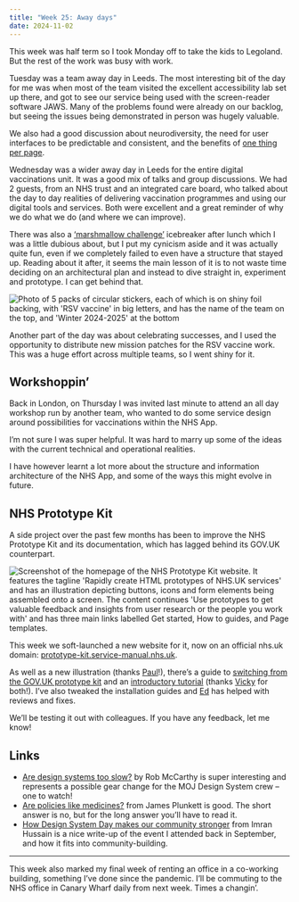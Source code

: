 ```yaml
---
title: "Week 25: Away days"
date: 2024-11-02
---
```


This week was half term so I took Monday off to take the kids to Legoland. But the rest of the work was busy with work.

Tuesday was a team away day in Leeds. The most interesting bit of the day for me was when most of the team visited the excellent accessibility lab set up there, and got to see our service being used with the screen-reader software JAWS. Many of the problems found were already on our backlog, but seeing the issues being demonstrated in person was hugely valuable.

We also had a good discussion about neurodiversity, the need for user interfaces to be predictable and consistent, and the benefits of [one thing per page](https://www.gov.uk/service-manual/design/form-structure).

Wednesday was a wider away day in Leeds for the entire digital vaccinations unit. It was a good mix of talks and group discussions. We had 2 guests, from an NHS trust and an integrated care board, who talked about the day to day realities of delivering vaccination programmes and using our digital tools and services. Both were excellent and a great reminder of why we do what we do (and where we can improve).

There was also a [‘marshmallow challenge’](https://www.marshmallowchallenge.com/#google_vignette) icebreaker after lunch which I was a little dubious about, but I put my cynicism aside and it was actually quite fun, even if we completely failed to even have a structure that stayed up. Reading about it after, it seems the main lesson of it is to not waste time deciding on an architectural plan and instead to dive straight in, experiment and prototype. I can get behind that.

![Photo of 5 packs of circular stickers, each of which is on shiny foil backing, with 'RSV vaccine' in big letters, and has the name of the team on the top, and 'Winter 2024-2025' at the bottom](/images/rsv-vaccine-mission-patches.jpeg)

Another part of the day was about celebrating successes, and I used the opportunity to distribute new mission patches for the RSV vaccine work. This was a huge effort across multiple teams, so I went shiny for it.

## Workshoppin’

Back in London, on Thursday I was invited last minute to attend an all day workshop run by another team, who wanted to do some service design around possibilities for vaccinations within the NHS App.

I’m not sure I was super helpful. It was hard to marry up some of the ideas with the current technical and operational realities.

I have however learnt a lot more about the structure and information architecture of the NHS App, and some of the ways this might evolve in future.

## NHS Prototype Kit

A side project over the past few months has been to improve the NHS Prototype Kit and its documentation, which has lagged behind its GOV.UK counterpart.

![Screenshot of the homepage of the NHS Prototype Kit website. It features the tagline 'Rapidly create HTML prototypes of NHS.UK services' and has an illustration depicting buttons, icons and form elements being assembled onto a screen. The content continues 'Use prototypes to get valuable feedback and insights from user research or the people you work with' and has three main links labelled Get started, How to guides, and Page templates.](/images/nhs-prototype-kit.png)

This week we soft-launched a new website for it, now on an official nhs.uk domain: [prototype-kit.service-manual.nhs.uk](https://prototype-kit.service-manual.nhs.uk).

As well as a new illustration (thanks [Paul](https://paulrobertlloyd.com)!), there’s a guide to [switching from the GOV.UK prototype kit](https://prototype-kit.service-manual.nhs.uk/how-tos/switching-from-govuk-prototype-kit) and an [introductory tutorial](https://prototype-kit.service-manual.nhs.uk/how-tos/build-basic-prototype/index) (thanks [Vicky](https://www.vickyteinaki.com) for both!). I’ve also tweaked the installation guides and [Ed](https://www.edwardhorsford.com) has helped with reviews and fixes.

We’ll be testing it out with colleagues. If you have any feedback, let me know!

## Links

* [Are design systems too slow?](https://medium.com/@robertjmccarthy08/are-design-systems-too-slow-27c8092cd34f) by Rob McCarthy is super interesting and represents a possible gear change for the MOJ Design System crew – one to watch!
* [Are policies like medicines?](https://medium.com/@jamestplunkett/are-policies-like-medicines-1962f8daf495) from James Plunkett is good. The short answer is no, but for the long answer you’ll have to read it.
* [How Design System Day makes our community stronger](https://gds.blog.gov.uk/2024/10/31/how-design-system-day-makes-our-community-stronger/) from Imran Hussain is a nice write-up of the event I attended back in September, and how it fits into community-building.

---

This week also marked my final week of renting an office in a co-working building, something I’ve done since the pandemic. I’ll be commuting to the NHS office in Canary Wharf daily from next week. Times a changin’.

